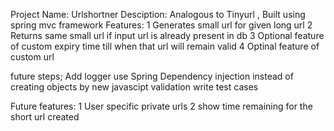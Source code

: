 Project Name: Urlshortner
Desciption: Analogous to Tinyurl , Built using spring mvc framework
Features:
1 Generates small url for given long url 
2 Returns same small url if input url is already present in db
3 Optional feature of custom expiry time till when that url will remain valid
4 Optinal feature of custom url 

future steps;
Add logger 
use Spring Dependency injection instead of creating objects by new
javascipt validation 
write test cases


Future features:
1 User specific private urls
2 show time remaining for the short url created 
